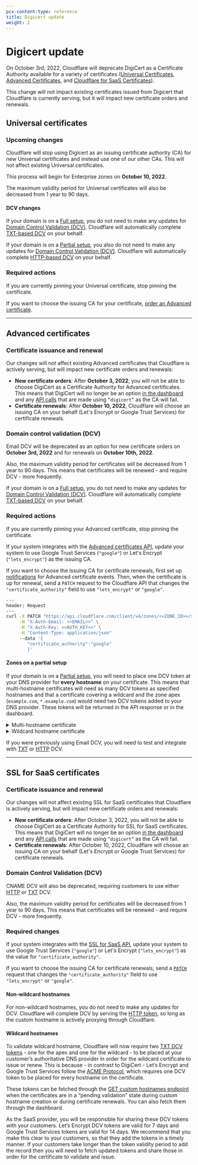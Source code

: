 ```yaml
---
pcx-content-type: reference
title: Digicert update
weight: 2
---
```


# Digicert update

On October 3rd, 2022, Cloudflare will deprecate DigiCert as a Certificate Authority available for a variety of certificates ([Universal Certificates](/ssl/edge-certificates/universal-ssl/), [Advanced Certificates](/ssl/edge-certificates/advanced-certificate-manager/), and [Cloudflare for SaaS Certificates](/cloudflare-for-saas/ssl/common-tasks/issuing-certificates/)).

This change will not impact existing certificates issued from Digicert that Cloudflare is currently serving, but it will impact new certificate orders and renewals.

## Universal certificates

### Upcoming changes

Cloudflare will stop using Digicert as an issuing certificate authority (CA) for new Universal certificates and instead use one of our other CAs. This will not affect existing Universal certificates.

This process will begin for Enterprise zones on **October 10, 2022**.

The maximum validity period for Universal certificates will also be decreased from 1 year to 90 days.

#### DCV changes

If your domain is on a [Full setup](/dns/zone-setups/full-setup/), you do not need to make any updates for [Domain Control Validation (DCV)](/ssl/edge-certificates/changing-dcv-method/). Cloudflare will automatically complete [TXT-based DCV](/ssl/edge-certificates/changing-dcv-method/methods/txt/) on your behalf.

If your domain is on a [Partial setup](/dns/zone-setups/partial-setup/), you also do not need to make any updates for [Domain Control Validation (DCV)](/ssl/edge-certificates/changing-dcv-method/). Cloudflare will automatically complete [HTTP-based DCV](/ssl/edge-certificates/changing-dcv-method/methods/http/) on your behalf.

### Required actions

If you are currently pinning your Universal certificate, stop pinning the certificate.

If you want to choose the issuing CA for your certificate, [order an Advanced certificate](/ssl/edge-certificates/advanced-certificate-manager/).

---

## Advanced certificates

### Certificate issuance and renewal

Our changes will not affect existing Advanced certificates that Cloudflare is actively serving, but will impact new certificate orders and renewals:

- **New certificate orders**: After **October 3, 2022**, you will not be able to choose DigiCert as a Certificate Authority for Advanced certificates. This means that DigiCert will no longer be an option [in the dashboard](/ssl/edge-certificates/advanced-certificate-manager/manage-certificates/#using-the-dashboard) and any [API calls](https://api.cloudflare.com/#certificate-packs-order-advanced-certificate-manager-certificate-pack) that are made using `“digicert”` as the CA will fail.
- **Certificate renewals**: After **October 10, 2022**, Cloudflare will choose an issuing CA on your behalf (Let's Encrypt or Google Trust Services) for certificate renewals.

### Domain control validation (DCV)

Email DCV will be deprecated as an option for new certificate orders on **October 3rd, 2022** and for renewals on **October 10th, 2022**.

Also, the maximum validity period for certificates will be decreased from 1 year to 90 days. This means that certificates will be renewed - and require DCV - more frequently.

If your domain is on a [Full setup](/dns/zone-setups/full-setup/), you do not need to make any updates for [Domain Control Validation (DCV)](/ssl/edge-certificates/changing-dcv-method/). Cloudflare will automatically complete [TXT-based DCV](/ssl/edge-certificates/changing-dcv-method/methods/txt/) on your behalf.

### Required actions

If you are currently pinning your Advanced certificate, stop pinning the certificate.

If your system integrates with the [Advanced certificates API](https://api.cloudflare.com/#certificate-packs-order-advanced-certificate-manager-certificate-pack), update your system to use Google Trust Services (`"google"`) or Let's Encrypt (`"lets_encrypt"`) as the issuing CA.

If you want to choose the issuing CA for certificate renewals, first set up [notifications](/fundamentals/notifications/notification-available/#ssltls) for Advanced certificate events. Then, when the certificate is up for renewal, send a `PATCH` request to the Cloudflare API that changes the `"certificate_authority"` field to use `"lets_encrypt"` or `"google"`.

```bash
---
header: Request
---
curl -X PATCH "https://api.cloudflare.com/client/v4/zones/<<ZONE_ID>>/ssl/certificate_packs/<<PACK_ID>>" \
     -H "X-Auth-Email: <<EMAIL>>" \
     -H "X-Auth-Key: <<AUTH_KEY>>" \
     -H "Content-Type: application/json"
     --data '{
        "certificate_authority":"google"
        }'
```

#### Zones on a partial setup

If your domain is on a [Partial setup](/dns/zone-setups/partial-setup/), you will need to place one DCV token at your DNS provider for **every hostname** on your certificate. This means that multi-hostname certificates will need as many DCV tokens as specified hostnames and that a certificate covering a wildcard and the zone apex (`example.com`, `*.example.com`) would need two DCV tokens added to your DNS provider. These tokens will be returned in the API response or in the dashboard.

<details>
<summary>Multi-hostname certificate</summary>
<div>

**Eligible certificates**

To find out which certificates are up for renewal, set up [notifications](/fundamentals/notifications/notification-available/#ssltls) for Advanced certificate events.

**Fetch DCV tokens**

{{<render file="_generic-view-validation-status.md">}}

If you use the **API**, each hostname specified on your certificate will have its own object within the `validation_records` array in the response.

```json
...
"validity_days": 90,
"validation_method": "txt",
"validation_records": [
    {
        "status": "pending",
        "txt_name": "_acme-challenge.example.com",
        "txt_value": "<<VALIDATION_VALUE>>"
    },
    {
        "status": "pending",
        "txt_name": "_acme-challenge.www.example.com",
        "txt_value": "<<VALIDATION_VALUE>>"
    },
    {
        "status": "pending",
        "txt_name": "_acme-challenge.test.example.com",
        "txt_value": "<<VALIDATION_VALUE>>"
    }
  ],
"certificate_authority": "google"
...
```

**Add to external DNS provider**

{{<render file="_digicert-migration-dns-provider.md">}}

\
**Confirm certificate validation**

{{<render file="_dcv-validate-patch.md">}}

{{<render file="_acm-validate-cert.md">}}

</div>
</details>

<details>
<summary>Wildcard hostname certificate</summary>
<div>

**Eligible certificates**

To find out which certificates are up for renewal, set up [notifications](/fundamentals/notifications/notification-available/#ssltls) for Advanced certificate events.

**Fetch DCV tokens**

{{<render file="_generic-view-validation-status.md">}}

If you use the **API**, each hostname specified on your certificate will have its own object within the `validation_records` array in the response.

```json
...
"validity_days": 90,
"validation_method": "txt",
"validation_records": [
    {
        "status": "pending",
        "txt_name": "_acme-challenge.example.com",
        "txt_value": "<<VALIDATION_VALUE>>"
    },
    {
        "status": "pending",
        "txt_name": "_acme-challenge.example.com",
        "txt_value": "<<VALIDATION_VALUE>>"
    }
  ],
"certificate_authority": "lets_encrypt"
...
```

**Add to external DNS provider**

{{<render file="_digicert-migration-dns-provider.md">}}

\
**Confirm certificate validation**

{{<render file="_dcv-validate-patch.md">}}

{{<render file="_acm-validate-cert.md">}}

</div>
</details>

If you were previously using Email DCV, you will need to test and integrate with [TXT](/ssl/edge-certificates/changing-dcv-method/methods/txt/) or [HTTP](/ssl/edge-certificates/changing-dcv-method/methods/http/) DCV.

---

## SSL for SaaS certificates

### Certificate issuance and renewal

Our changes will not affect existing SSL for SaaS certificates that Cloudflare is actively serving, but will impact new certificate orders and renewals:

- **New certificate orders**: After October 3, 2022, you will not be able to choose DigiCert as a Certificate Authority for SSL for SaaS certificates. This means that DigiCert will no longer be an option [in the dashboard](/cloudflare-for-saas/ssl/common-tasks/issuing-certificates/#via-the-dashboard) and any [API calls](/cloudflare-for-saas/ssl/common-tasks/issuing-certificates/#via-the-api) that are made using `“digicert”` as the CA will fail.
- **Certificate renewals**: After October 10, 2022, Cloudflare will choose an issuing CA on your behalf (Let's Encrypt or Google Trust Services) for certificate renewals.

### Domain Control Validation (DCV)

CNAME DCV will also be deprecated, requiring customers to use either [HTTP](/cloudflare-for-saas/ssl/common-tasks/hostname-verification/#http) or [TXT](/cloudflare-for-saas/ssl/common-tasks/hostname-verification/#txt) DCV.

Also, the maximum validity period for certificates will be decreased from 1 year to 90 days. This means that certificates will be renewed - and require DCV - more frequently.

### Required changes

If your system integrates with the [SSL for SaaS API](https://api.cloudflare.com/#custom-hostname-for-a-zone-properties), update your system to use Google Trust Services (`"google"`) or Let's Encrypt (`"lets_encrypt"`) as the value for `"certificate_authority"`.

If you want to choose the issuing CA for certificate renewals, send a [`PATCH`](https://api.cloudflare.com/#custom-hostname-for-a-zone-edit-custom-hostname) request that changes the `"certificate_authority"` field to use `"lets_encrypt"` or `"google"`.

#### Non-wildcard hostnames

For non-wildcard hostnames, you do not need to make any updates for DCV. Cloudflare will complete DCV by serving the [HTTP token](/cloudflare-for-saas/ssl/common-tasks/certificate-validation-methods/#http-automatic), so long as the custom hostname is actively proxying through Cloudflare.

#### Wildcard hostnames

To validate wildcard hostname, Cloudflare will now require two [TXT DCV tokens](/cloudflare-for-saas/ssl/common-tasks/hostname-verification/#txt) - one for the apex and one for the wildcard - to be placed at your customer’s authoritative DNS provider in order for the wildcard certificate to issue or renew. This is because - in contrast to DigiCert - Let’s Encrypt and Google Trust Services follow the [ACME Protocol](https://datatracker.ietf.org/doc/html/rfc8555), which requires one DCV token to be placed for every hostname on the certificate.

These tokens can be fetched through the [GET custom hostnames endpoint](https://api.cloudflare.com/#custom-hostname-for-a-zone-list-custom-hostnames) when the certificates are in a “pending validation” state during custom hostname creation or during certificate renewals. You can also fetch them through the dashboard.

As the SaaS provider, you will be responsible for sharing these DCV tokens with your customers. Let’s Encrypt DCV tokens are valid for 7 days and Google Trust Services tokens are valid for 14 days. We recommend that you make this clear to your customers, so that they add the tokens in a timely manner. If your customers take longer than the token validity period to add the record then you will need to fetch updated tokens and share those in order for the certificate to validate and issue.